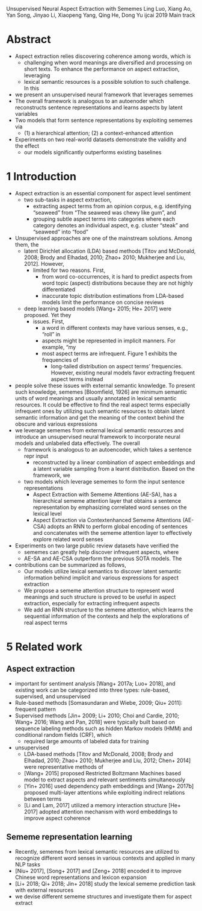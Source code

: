 Unsupervised Neural Aspect Extraction with Sememes
Ling Luo, Xiang Ao, Yan Song, Jinyao Li, Xiaopeng Yang, Qing He, Dong Yu
ijcai 2019 Main track

# Abstract

* Aspect extraction relies discovering coherence among words, which is
  * challenging when word meanings are diversified and processing on short
    texts.  To enhance the performance on aspect extraction, leveraging
  * lexical semantic resources is a possible solution to such challenge. In this
* we present an unsupervised neural framework that leverages sememes
* The overall framework is analogous to an autoenoder which reconstructs
  sentence representations and learns aspects by latent variables
* Two models that form sentence representations by exploiting sememes via
  * (1) a hierarchical attention; (2) a context-enhanced attention
* Experiments on two real-world datasets demonstrate the validity and the effect
  * our models significantly outperforms existing baselines

# 1 Introduction

* Aspect extraction is an essential component for aspect level sentiment
  * two sub-tasks in aspect extraction,
    * extracting aspect terms from an opinion corpus, e.g. identifying “seaweed”
      from “The seaweed was chewy like gum”, and
    * grouping subtle aspect terms into categories where each category denotes
      an individual aspect, e.g. cluster “steak” and “seaweed” into “food”
* Unsupervised approaches are one of the mainstream solutions. Among them, the
  * latent Dirichlet allocation (LDA) based methods [Titov and McDonald, 2008;
    Brody and Elhadad, 2010; Zhao+ 2010; Mukherjee and Liu, 2012].  However,
    * limited for two reasons. First,
      * from word co-occurrences, it is hard to predict aspects from word topic
        (aspect) distributions because they are not highly differentiated
      * inaccurate topic distribution estimations from LDA-based models limit
        the performance on concise reviews
  * deep learning based models [Wang+ 2015; He+ 2017] were proposed. Yet they
    * issues. First,
      * a word in different contexts may have various senses, e.g., “roll” in
      * aspects might be represented in implicit manners. For example, “my
      * most aspect terms are infrequent.  Figure 1 exhibits the frequencies of
        * long-tailed distribution on aspect terms’ frequencies. However,
          existing neural models favor extracting frequent aspect terms instead
* people solve these issues with external semantic knowledge. To present such
  knowledge, sememes [Bloomfield, 1926] are minimum semantic units of word
  meanings and usually annotated in lexical semantic resources. It could be
  effective to find the real aspect terms especially infrequent ones by
  utilizing such semantic resources to obtain latent semantic information and
  get the meaning of the context behind the obscure and various expressions
* we leverage sememes from external lexical semantic resources and introduce an
  unsupervised neural framework to incorporate neural models and unlabeled data
  effectively. The overall
  * framework is analogous to an autoencoder, which takes a sentence repr input
    * reconstructed by a linear combination of aspect embeddings and a latent
      variable sampling from a learnt distribution.  Based on the framework, we
  * two models which leverage sememes to form the input sentence representations
    * Aspect Extraction with Sememe Attentions (AE-SA), has a hierarchical
      sememe attention layer that obtains a sentence representation by
      emphasizing correlated word senses on the lexical level
    * Aspect Extraction via Contextenhanced Sememe Attentions (AE-CSA) adopts an
      RNN to perform global encoding of sentences and concatenates with the
      sememe attention layer to effectively explore related word senses
* Experiments on two large public review datasets have verified the
  * sememes can greatly help discover infrequent aspects, where
  * AE-SA and AE-CSA outperform the previous SOTA models. The
* contributions can be summarized as follows,
  * Our models utilize lexical semantics to discover latent semantic information
    behind implicit and various expressions for aspect extraction
  * We propose a sememe attention structure to represent word meanings and such
    structure is proved to be useful in aspect extraction, especially for
    extracting infrequent aspects
  * We add an RNN structure to the sememe attention, which learns the sequential
    information of the contexts and help the explorations of real aspect terms

# 5 Related work

## Aspect extraction

* important for sentiment analysis [Wang+ 2017a; Luo+ 2018], and existing work
  can be categorized into three types: rule-based, supervised, and unsupervised
* Rule-based methods [Somasundaran and Wiebe, 2009; Qiu+ 2011]: frequent pattern
* Supervised methods [Jin+ 2009; Li+ 2010; Choi and Cardie, 2010; Wang+ 2016;
  Wang and Pan, 2018] were typically built based on sequence labeling methods
  such as hidden Markov models (HMM) and conditional random fields (CRF), which
  * required large amounts of labeled data for training
* unsupervised
  * LDA-based methods [Titov and McDonald, 2008; Brody and Elhadad, 2010; Zhao+
    2010; Mukherjee and Liu, 2012; Chen+ 2014] were representative methods of
  * [Wang+ 2015] proposed Restricted Boltzmann Machines based model to extract
    aspects and relevant sentiments simultaneously
  * [Yin+ 2016] used dependency path embeddings and [Wang+ 2017b] proposed
    multi-layer attentions while exploiting indirect relations between terms
  * [Li and Lam, 2017] utilized a memory interaction structure [He+ 2017]
    adopted attention mechanism with word embeddings to improve aspect coherence

## Sememe representation learning

* Recently, sememes from lexical semantic resources are utilized to recognize
  different word senses in various contexts and applied in many NLP tasks
* [Niu+ 2017], [Song+ 2017] and [Zeng+ 2018] encoded it to improve Chinese word
  representations and lexicon expansion
* [Li+ 2018; Qi+ 2018; Jin+ 2018] study the lexical sememe prediction task with
  external resources
* we devise different sememe structures and investigate them for aspect extract
